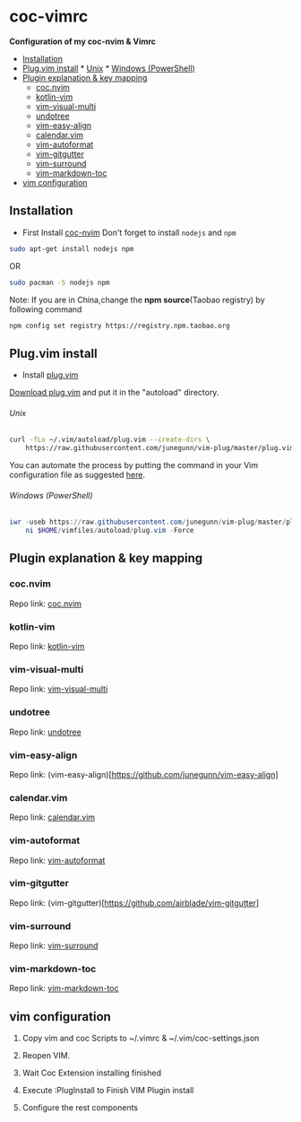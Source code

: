 # coc-vimrc

**Configuration of my coc-nvim &amp; Vimrc**

<!-- vim-markdown-toc GFM -->

* [Installation](#installation)
* [Plug.vim install](#plugvim-install)
				* [Unix](#unix)
				* [Windows (PowerShell)](#windows-powershell)
* [Plugin explanation & key mapping](#plugin-explanation--key-mapping)
	* [coc.nvim](#cocnvim)
	* [kotlin-vim](#kotlin-vim)
	* [vim-visual-multi](#vim-visual-multi)
	* [undotree](#undotree)
	* [vim-easy-align](#vim-easy-align)
	* [calendar.vim](#calendarvim)
	* [vim-autoformat](#vim-autoformat)
	* [vim-gitgutter](#vim-gitgutter)
	* [vim-surround](#vim-surround)
	* [vim-markdown-toc](#vim-markdown-toc)
* [vim configuration](#vim-configuration)

<!-- vim-markdown-toc -->

## Installation
- First Install [coc-nvim](https://github.com/neoclide/coc.nvim)
Don't forget to install `nodejs` and `npm`

```bash
sudo apt-get install nodejs npm
```
OR
```bash
sudo pacman -S nodejs npm
```

Note: If you are in China,change the **npm source**(Taobao registry) by following command
```bash
npm config set registry https://registry.npm.taobao.org
```

## Plug.vim install

- Install [plug.vim](https://github.com/junegunn/vim-plug)

[Download plug.vim](https://raw.githubusercontent.com/junegunn/vim-plug/master/plug.vim)
and put it in the "autoload" directory.

###### Unix

```sh
curl -fLo ~/.vim/autoload/plug.vim --create-dirs \
    https://raw.githubusercontent.com/junegunn/vim-plug/master/plug.vim
```

You can automate the process by putting the command in your Vim configuration
file as suggested [here][auto].

[auto]: https://github.com/junegunn/vim-plug/wiki/tips#automatic-installation

###### Windows (PowerShell)

```powershell
iwr -useb https://raw.githubusercontent.com/junegunn/vim-plug/master/plug.vim |`
    ni $HOME/vimfiles/autoload/plug.vim -Force
```
## Plugin explanation & key mapping


### coc.nvim

Repo link: [coc.nvim](https://github.com/neoclide/coc.nvim)

### kotlin-vim

Repo link: [kotlin-vim](https://github.com/udalov/kotlin-vim)

### vim-visual-multi

Repo link: [vim-visual-multi](https://github.com/mg979/vim-visual-multi)

### undotree

Repo link: [undotree](https://github.com/mbbill/undotree)

### vim-easy-align

Repo link: (vim-easy-align)[https://github.com/junegunn/vim-easy-align]

### calendar.vim

Repo link: [calendar.vim](https://github.com/itchyny/calendar.vim)

### vim-autoformat

Repo link: [vim-autoformat](https://github.com/Chiel92/vim-autoformat)

### vim-gitgutter

Repo link: (vim-gitgutter)[https://github.com/airblade/vim-gitgutter]

### vim-surround

Repo link: [vim-surround](https://github.com/tpope/vim-surround)

### vim-markdown-toc

Repo link: [vim-markdown-toc](https://github.com/mzlogin/vim-markdown-toc)

## vim configuration
1. Copy vim and coc Scripts to ~/.vimrc & ~/.vim/coc-settings.json

2. Reopen VIM.

3. Wait Coc Extension installing finished

4. Execute :PlugInstall to Finish VIM Plugin install

5. Configure the rest components
